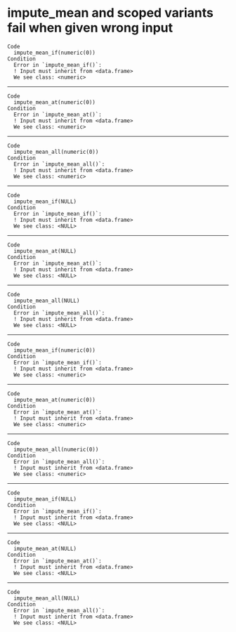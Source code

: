 # impute_mean and scoped variants fail when given wrong input

    Code
      impute_mean_if(numeric(0))
    Condition
      Error in `impute_mean_if()`:
      ! Input must inherit from <data.frame>
      We see class: <numeric>

---

    Code
      impute_mean_at(numeric(0))
    Condition
      Error in `impute_mean_at()`:
      ! Input must inherit from <data.frame>
      We see class: <numeric>

---

    Code
      impute_mean_all(numeric(0))
    Condition
      Error in `impute_mean_all()`:
      ! Input must inherit from <data.frame>
      We see class: <numeric>

---

    Code
      impute_mean_if(NULL)
    Condition
      Error in `impute_mean_if()`:
      ! Input must inherit from <data.frame>
      We see class: <NULL>

---

    Code
      impute_mean_at(NULL)
    Condition
      Error in `impute_mean_at()`:
      ! Input must inherit from <data.frame>
      We see class: <NULL>

---

    Code
      impute_mean_all(NULL)
    Condition
      Error in `impute_mean_all()`:
      ! Input must inherit from <data.frame>
      We see class: <NULL>

---

    Code
      impute_mean_if(numeric(0))
    Condition
      Error in `impute_mean_if()`:
      ! Input must inherit from <data.frame>
      We see class: <numeric>

---

    Code
      impute_mean_at(numeric(0))
    Condition
      Error in `impute_mean_at()`:
      ! Input must inherit from <data.frame>
      We see class: <numeric>

---

    Code
      impute_mean_all(numeric(0))
    Condition
      Error in `impute_mean_all()`:
      ! Input must inherit from <data.frame>
      We see class: <numeric>

---

    Code
      impute_mean_if(NULL)
    Condition
      Error in `impute_mean_if()`:
      ! Input must inherit from <data.frame>
      We see class: <NULL>

---

    Code
      impute_mean_at(NULL)
    Condition
      Error in `impute_mean_at()`:
      ! Input must inherit from <data.frame>
      We see class: <NULL>

---

    Code
      impute_mean_all(NULL)
    Condition
      Error in `impute_mean_all()`:
      ! Input must inherit from <data.frame>
      We see class: <NULL>

